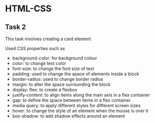 # HTML-CSS

## Task 2

This task involves creating a card element

Used CSS properties such as 
- background-color: for background colour
- color: to change text color
- font-size: to change the font size of text
- padding: used to change the space of elements inside a block
- border-radius: used to change border radius
- margin: to alter the space surrounding the block
- display: flex: to create a flexbox
- justify-content: to align items along the main axis in a flex container
- gap: to define the space between items in a flex container
- media query: to apply different styles for different screen sizes
- hover: to change the style of an element when the mouse is over it
- box-shadow: to add shadow effects around an element
